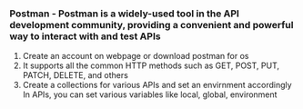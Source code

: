 <h3> Postman - Postman is a widely-used tool in the API development community, providing a convenient and powerful way to interact with and test APIs</h3>

1. Create an account on webpage or download postman for os 
2. It supports all the common HTTP methods such as GET, POST, PUT, PATCH, DELETE, and others
3. Create a collections for various APIs and set an envirnment accordingly 
In APIs, you can set various variables like local, global, environment 